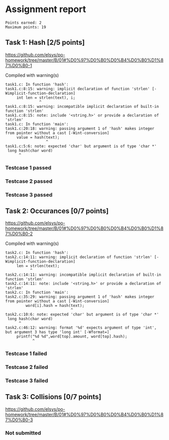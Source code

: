 # Assignment report
```
Points earned: 2
Maximum points: 19
```

## Task 1: Hash [2/5 points]
https://github.com/elsys/po-homework/tree/master/B/01#%D0%97%D0%B0%D0%B4%D0%B0%D1%87%D0%B0-1

Compiled with warning(s)
```
task1.c: In function 'hash':
task1.c:8:15: warning: implicit declaration of function 'strlen' [-Wimplicit-function-declaration]
     int len = strlen(text), i;
               ^
task1.c:8:15: warning: incompatible implicit declaration of built-in function 'strlen'
task1.c:8:15: note: include '<string.h>' or provide a declaration of 'strlen'
task1.c: In function 'main':
task1.c:20:18: warning: passing argument 1 of 'hash' makes integer from pointer without a cast [-Wint-conversion]
     value = hash(text);
                  ^
task1.c:5:6: note: expected 'char' but argument is of type 'char *'
 long hash(char word)
      ^

```
### Testcase 1 passed
### Testcase 2 passed
### Testcase 3 passed

## Task 2: Occurances [0/7 points]
https://github.com/elsys/po-homework/tree/master/B/01#%D0%97%D0%B0%D0%B4%D0%B0%D1%87%D0%B0-2

Compiled with warning(s)
```
task2.c: In function 'hash':
task2.c:14:11: warning: implicit declaration of function 'strlen' [-Wimplicit-function-declaration]
     len = strlen(text);
           ^
task2.c:14:11: warning: incompatible implicit declaration of built-in function 'strlen'
task2.c:14:11: note: include '<string.h>' or provide a declaration of 'strlen'
task2.c: In function 'main':
task2.c:35:29: warning: passing argument 1 of 'hash' makes integer from pointer without a cast [-Wint-conversion]
         word[i].hash = hash(text);
                             ^
task2.c:10:6: note: expected 'char' but argument is of type 'char *'
 long hash(char word)
      ^
task2.c:46:12: warning: format '%d' expects argument of type 'int', but argument 3 has type 'long int' [-Wformat=]
     printf("%d %d",word[top].amount, word[top].hash);
            ^

```
### Testcase 1 failed
### Testcase 2 failed
### Testcase 3 failed

## Task 3: Collisions [0/7 points]
https://github.com/elsys/po-homework/tree/master/B/01#%D0%97%D0%B0%D0%B4%D0%B0%D1%87%D0%B0-3

### Not submitted
